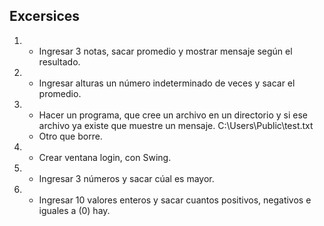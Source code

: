 ## Excersices

1. - Ingresar 3 notas, sacar promedio y mostrar mensaje según el resultado.

2. - Ingresar alturas un número indeterminado de veces y sacar el promedio.

3. - Hacer un programa, que cree un archivo en un directorio y si ese archivo ya existe que muestre un mensaje. C:\\Users\\Public\\test.txt
   - Otro que borre.

4. - Crear ventana login, con Swing.

5. - Ingresar 3 números y sacar cúal es mayor.

6. - Ingresar 10 valores enteros y sacar cuantos positivos, negativos e iguales a (0) hay.
